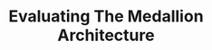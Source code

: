 ---
layout: post
title: Evaluating The Medallion Architecture
description: The best alternative to the Medallion architecture
image: 
  path: /assets/img/blog/medallion-architecture.jpg
  srcset:
    1060w: /assets/img/blog/medallion-architecture.jpg
    530w:  /assets/img/blog/medallion-architecture@0,5x.jpg
    265w:  /assets/img/blog/medallion-architecture@0,25x.jpg
sitemap: true
hide_last_modified: true
---